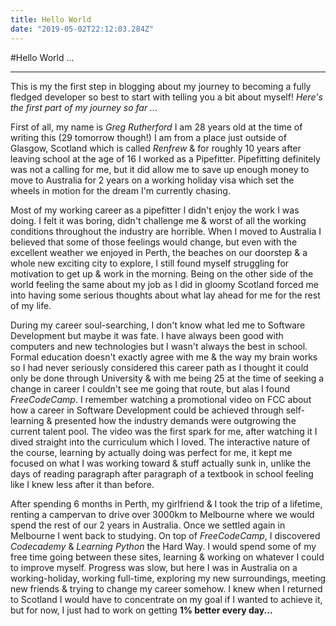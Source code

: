 ```yaml
---
title: Hello World
date: "2019-05-02T22:12:03.284Z"
---
```


#Hello World ... 

---

This is my the first step in blogging about my journey to becoming a fully fledged developer so best to start with telling you a bit about myself! *Here's the first part of my journey so far ...*

First of all, my name is *Greg Rutherford* I am 28 years old at the time of writing this (29 tomorrow though!) I am from a place just outside of Glasgow, Scotland which is called *Renfrew* & for roughly 10 years after leaving school at the age of 16 I worked as a Pipefitter. Pipefitting definitely was not a calling for me, but it did allow me to save up enough money to move to Australia for 2 years on a working holiday visa which set the wheels in motion for the dream I'm currently chasing. 

Most of my working career as a pipefitter I didn't enjoy the work I was doing. I felt it was boring, didn't challenge me & worst of all the working conditions throughout the industry are horrible. When I moved to Australia I believed that some of those feelings would change, but even with the excellent weather we enjoyed in Perth, the beaches on our doorstep & a whole new exciting city to explore, I still found myself struggling for motivation to get up & work in the morning. Being on the other side of the world feeling the same about my job as I did in gloomy Scotland forced me into having some serious thoughts about what lay ahead for me for the rest of my life. 


During my career soul-searching, I don't know what led me to Software Development but maybe it was fate. I have always been good with computers and new technologies but I wasn't always the best in school. Formal education doesn't exactly agree with me & the way my brain works so I had never seriously considered this career path as I thought it could only be done through University & with me being 25 at the time of seeking a change in career I couldn't see me going that route, but alas I found *FreeCodeCamp*. I remember watching a promotional video on FCC about how a career in Software Development could be achieved through self-learning & presented how the industry demands were outgrowing the current talent pool. The video was the first spark for me, after watching it I dived straight into the curriculum which I loved. The interactive nature of the course, learning by actually doing was perfect for me, it kept me focused on what I was working toward & stuff actually sunk in, unlike the days of reading paragraph after paragraph of a textbook in school feeling like I knew less after it than before. 

After spending 6 months in Perth, my girlfriend & I took the trip of a lifetime, renting a campervan to drive over 3000km to Melbourne where we would spend the rest of our 2 years in Australia. Once we settled again in Melbourne I went back to studying. On top of *FreeCodeCamp*, I discovered *Codecademy* & *Learning Python* the Hard Way. I would spend some of my free time going between these sites, learning & working on whatever I could to improve myself. Progress was slow, but here I was in Australia on a working-holiday, working full-time, exploring my new surroundings, meeting new friends & trying to change my career somehow. I knew when I returned to Scotland I would have to concentrate on my goal if I wanted to achieve it, but for now, I just had to work on getting **1% better every day...**